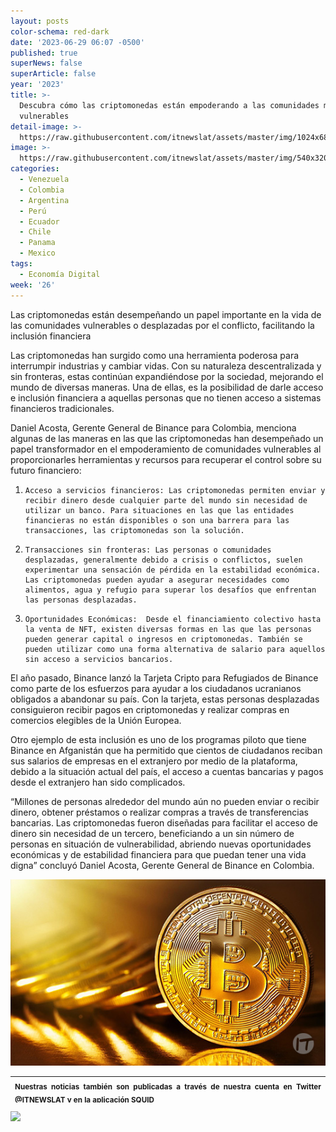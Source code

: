 ```yaml
---
layout: posts
color-schema: red-dark
date: '2023-06-29 06:07 -0500'
published: true
superNews: false
superArticle: false
year: '2023'
title: >-
  Descubra cómo las criptomonedas están empoderando a las comunidades más
  vulnerables
detail-image: >-
  https://raw.githubusercontent.com/itnewslat/assets/master/img/1024x680/Bitcoin-g.jpg
image: >-
  https://raw.githubusercontent.com/itnewslat/assets/master/img/540x320/Bitcoin-p.jpg
categories:
  - Venezuela
  - Colombia
  - Argentina
  - Perú
  - Ecuador
  - Chile
  - Panama
  - Mexico
tags:
  - Economía Digital
week: '26'
---
```

Las criptomonedas están desempeñando un papel importante en la vida de las comunidades vulnerables o desplazadas por el conflicto, facilitando la inclusión financiera
 
Las criptomonedas han surgido como una herramienta poderosa para interrumpir industrias y cambiar vidas. Con su naturaleza descentralizada y sin fronteras, estas continúan expandiéndose por la sociedad, mejorando el mundo de diversas maneras. Una de ellas, es la posibilidad de darle acceso e inclusión financiera a aquellas personas que no tienen acceso a sistemas financieros tradicionales.
 
Daniel Acosta, Gerente General de Binance para Colombia, menciona algunas de las maneras en las que las criptomonedas han desempeñado un papel transformador en el empoderamiento de comunidades vulnerables al proporcionarles herramientas y recursos para recuperar el control sobre su futuro financiero:
 
1.     Acceso a servicios financieros: Las criptomonedas permiten enviar y recibir dinero desde cualquier parte del mundo sin necesidad de utilizar un banco. Para situaciones en las que las entidades financieras no están disponibles o son una barrera para las transacciones, las criptomonedas son la solución.
2.     Transacciones sin fronteras: Las personas o comunidades desplazadas, generalmente debido a crisis o conflictos, suelen experimentar una sensación de pérdida en la estabilidad económica. Las criptomonedas pueden ayudar a asegurar necesidades como alimentos, agua y refugio para superar los desafíos que enfrentan las personas desplazadas.
3.     Oportunidades Económicas:  Desde el financiamiento colectivo hasta la venta de NFT, existen diversas formas en las que las personas pueden generar capital o ingresos en criptomonedas. También se pueden utilizar como una forma alternativa de salario para aquellos sin acceso a servicios bancarios.
 
El año pasado, Binance lanzó la Tarjeta Cripto para Refugiados de Binance como parte de los esfuerzos para ayudar a los ciudadanos ucranianos obligados a abandonar su país. Con la tarjeta, estas personas desplazadas consiguieron recibir pagos en criptomonedas y realizar compras en comercios elegibles de la Unión Europea.
 
Otro ejemplo de esta inclusión es uno de los programas piloto que tiene Binance en Afganistán que ha permitido que cientos de ciudadanos reciban sus salarios de empresas en el extranjero por medio de la plataforma, debido a la situación actual del país, el acceso a cuentas bancarias y pagos desde el extranjero han sido complicados.
 
“Millones de personas alrededor del mundo aún no pueden enviar o recibir dinero, obtener préstamos o realizar compras a través de transferencias bancarias. Las criptomonedas fueron diseñadas para facilitar el acceso de dinero sin necesidad de un tercero, beneficiando a un sin número de personas en situación de vulnerabilidad, abriendo nuevas oportunidades económicas y de estabilidad financiera para que puedan tener una vida digna” concluyó Daniel Acosta, Gerente General de Binance en Colombia.


![](https://raw.githubusercontent.com/itnewslat/assets/master/img/540x320/Bitcoin-p.jpg)

<table style="height: 42px;" width="569">
<tbody>
<tr>
<td style="text-align: justify;"><sub><strong>Nuestras noticias también son publicadas a través de nuestra cuenta en Twitter <a href="https://twitter.com/itnewslat?lang=es">@ITNEWSLAT</a> y en la aplicación <a href="https://squidapp.co/en/">SQUID</a></strong></sub></td>
</tr>
</tbody>
</table>
<img src="https://tracker.metricool.com/c3po.jpg?hash=56f88a41e39ab42c063cc51676587a04"/>